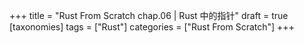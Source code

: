 +++
title = "Rust From Scratch chap.06 | Rust 中的指针"
draft = true
[taxonomies]
tags = ["Rust"]
categories = ["Rust From Scratch"]
+++
